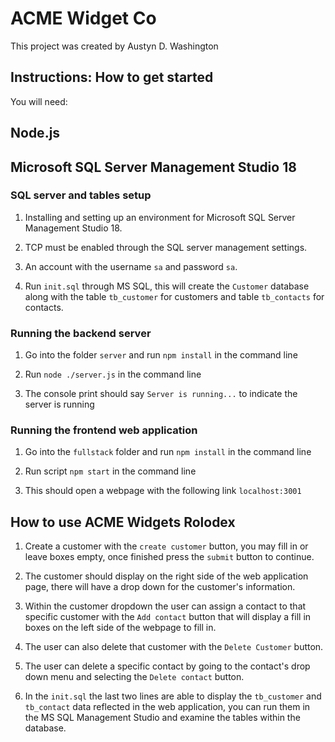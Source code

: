 # ACME Widget Co
This project was created by Austyn D. Washington  

## Instructions: How to get started

You will need: 
## Node.js 
## Microsoft SQL Server Management Studio 18 


### SQL server and tables setup
1. Installing and setting up an environment for Microsoft SQL Server Management Studio 18. 

2. TCP must be enabled through the SQL server management settings.

3. An account with the username `sa` and password `sa`.

4. Run `init.sql` through MS SQL, this will create the `Customer` database along with the 
table `tb_customer` for customers and table `tb_contacts` for contacts. 

### Running the backend server 
1. Go into the folder `server` and run `npm install` in the command line

2. Run `node ./server.js` in the command line

3. The console print should say `Server is running...` to indicate the server is running

### Running the frontend web application
1. Go into the `fullstack` folder and run `npm install` in the command line

2. Run script `npm start` in the command line 

3. This should open a webpage with the following link `localhost:3001`

## How to use ACME Widgets Rolodex 
1. Create a customer with the `create customer` button, you may fill in or leave boxes empty, once finished 
press the `submit` button to continue.

2. The customer should display on the right side of the web application page, there will have a drop down for the customer's information.

3. Within the customer dropdown the user can assign a contact to that specific customer with the `Add contact` button that will display a fill in boxes on the left side of the webpage to fill in. 

4. The user can also delete that customer with the `Delete Customer` button.

5. The user can delete a specific contact by going to the contact's drop down menu and selecting the `Delete contact` button.

6. In the `init.sql` the last two lines are able to display the `tb_customer` and `tb_contact` data reflected in the web application, you can run them in the MS SQL Management Studio and examine the tables within the database.



